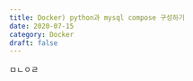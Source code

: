 ```yaml
---
title: Docker) python과 mysql compose 구성하기
date: 2020-07-15
category: Docker
draft: false
---
```

ㅁㄴㅇㄹ